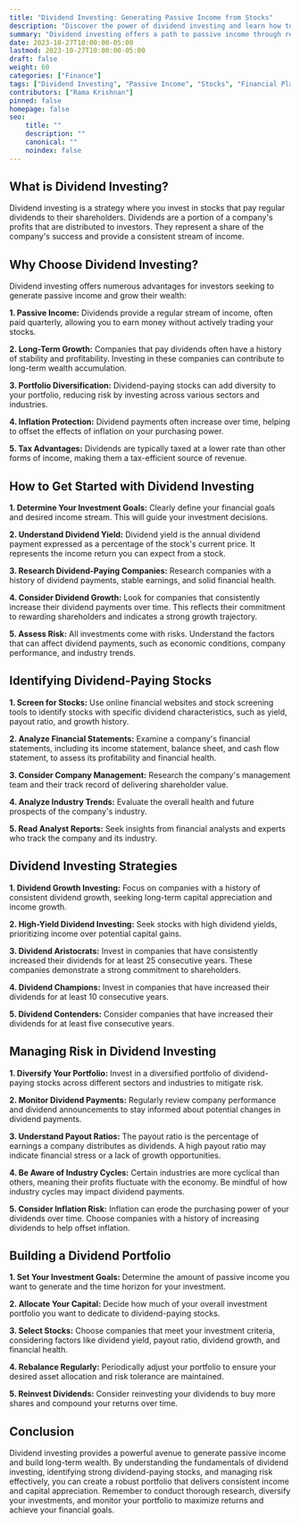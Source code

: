 ```yaml
---
title: "Dividend Investing: Generating Passive Income from Stocks"
description: "Discover the power of dividend investing and learn how to generate passive income from stocks. Explore strategies, risks, and tips to build a robust dividend portfolio."
summary: "Dividend investing offers a path to passive income through regular cash payments from stocks. Learn how to identify dividend-paying stocks, manage risk, and build a portfolio for long-term financial security."
date: 2023-10-27T10:00:00-05:00
lastmod: 2023-10-27T10:00:00-05:00
draft: false
weight: 60
categories: ["Finance"]
tags: ["Dividend Investing", "Passive Income", "Stocks", "Financial Planning"]
contributors: ["Rama Krishnan"]
pinned: false
homepage: false
seo:
    title: ""
    description: ""
    canonical: ""
    noindex: false
---
```


## What is Dividend Investing?

Dividend investing is a strategy where you invest in stocks that pay regular dividends to their shareholders. Dividends are a portion of a company's profits that are distributed to investors.  They represent a share of the company's success and provide a consistent stream of income. 

## Why Choose Dividend Investing?

Dividend investing offers numerous advantages for investors seeking to generate passive income and grow their wealth:

**1. Passive Income:** Dividends provide a regular stream of income, often paid quarterly, allowing you to earn money without actively trading your stocks.

**2. Long-Term Growth:** Companies that pay dividends often have a history of stability and profitability. Investing in these companies can contribute to long-term wealth accumulation.

**3. Portfolio Diversification:** Dividend-paying stocks can add diversity to your portfolio, reducing risk by investing across various sectors and industries.

**4. Inflation Protection:** Dividend payments often increase over time, helping to offset the effects of inflation on your purchasing power.

**5. Tax Advantages:** Dividends are typically taxed at a lower rate than other forms of income, making them a tax-efficient source of revenue.

## How to Get Started with Dividend Investing

**1. Determine Your Investment Goals:**  Clearly define your financial goals and desired income stream. This will guide your investment decisions.

**2. Understand Dividend Yield:** Dividend yield is the annual dividend payment expressed as a percentage of the stock's current price.  It represents the income return you can expect from a stock.

**3. Research Dividend-Paying Companies:** Research companies with a history of dividend payments, stable earnings, and solid financial health.  

**4. Consider Dividend Growth:** Look for companies that consistently increase their dividend payments over time. This reflects their commitment to rewarding shareholders and indicates a strong growth trajectory.

**5. Assess Risk:** All investments come with risks.  Understand the factors that can affect dividend payments, such as economic conditions, company performance, and industry trends.

## Identifying Dividend-Paying Stocks

**1. Screen for Stocks:** Use online financial websites and stock screening tools to identify stocks with specific dividend characteristics, such as yield, payout ratio, and growth history.

**2. Analyze Financial Statements:** Examine a company's financial statements, including its income statement, balance sheet, and cash flow statement, to assess its profitability and financial health.

**3. Consider Company Management:** Research the company's management team and their track record of delivering shareholder value. 

**4. Analyze Industry Trends:**  Evaluate the overall health and future prospects of the company's industry.

**5. Read Analyst Reports:**  Seek insights from financial analysts and experts who track the company and its industry.

## Dividend Investing Strategies

**1. Dividend Growth Investing:** Focus on companies with a history of consistent dividend growth, seeking long-term capital appreciation and income growth.

**2. High-Yield Dividend Investing:**  Seek stocks with high dividend yields, prioritizing income over potential capital gains.

**3. Dividend Aristocrats:** Invest in companies that have consistently increased their dividends for at least 25 consecutive years. These companies demonstrate a strong commitment to shareholders.

**4. Dividend Champions:**  Invest in companies that have increased their dividends for at least 10 consecutive years. 

**5. Dividend Contenders:** Consider companies that have increased their dividends for at least five consecutive years.

## Managing Risk in Dividend Investing

**1. Diversify Your Portfolio:** Invest in a diversified portfolio of dividend-paying stocks across different sectors and industries to mitigate risk.

**2. Monitor Dividend Payments:** Regularly review company performance and dividend announcements to stay informed about potential changes in dividend payments.

**3. Understand Payout Ratios:** The payout ratio is the percentage of earnings a company distributes as dividends.  A high payout ratio may indicate financial stress or a lack of growth opportunities.

**4. Be Aware of Industry Cycles:** Certain industries are more cyclical than others, meaning their profits fluctuate with the economy.  Be mindful of how industry cycles may impact dividend payments.

**5. Consider Inflation Risk:** Inflation can erode the purchasing power of your dividends over time.  Choose companies with a history of increasing dividends to help offset inflation.

## Building a Dividend Portfolio

**1. Set Your Investment Goals:** Determine the amount of passive income you want to generate and the time horizon for your investment.

**2. Allocate Your Capital:** Decide how much of your overall investment portfolio you want to dedicate to dividend-paying stocks.

**3. Select Stocks:** Choose companies that meet your investment criteria, considering factors like dividend yield, payout ratio, dividend growth, and financial health.

**4. Rebalance Regularly:** Periodically adjust your portfolio to ensure your desired asset allocation and risk tolerance are maintained.

**5. Reinvest Dividends:** Consider reinvesting your dividends to buy more shares and compound your returns over time.

## Conclusion

Dividend investing provides a powerful avenue to generate passive income and build long-term wealth. By understanding the fundamentals of dividend investing, identifying strong dividend-paying stocks, and managing risk effectively, you can create a robust portfolio that delivers consistent income and capital appreciation.  Remember to conduct thorough research, diversify your investments, and monitor your portfolio to maximize returns and achieve your financial goals.